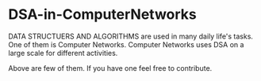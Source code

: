 # DSA-in-ComputerNetworks

DATA STRUCTUERS AND ALGORITHMS are used in many daily life's tasks. One of them is Computer Networks.
Computer Networks uses DSA on a large scale for different activities.

Above are few of them. If you have one feel free to contribute.
